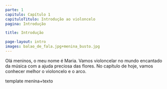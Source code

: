 ```yaml
---
parte: 1
capitulo: Capítulo 1
capituloTitulo: Introdução ao violoncelo
pagina: Introdução

title: Introdução

page-layout: intro
images: balao_de_fala.jpg+menina_busto.jpg
---
```


Olá meninos, o meu nome é Maria. Vamos violoncelar no mundo encantado da música com a ajuda preciosa das flores. No capítulo de hoje, vamos conhecer melhor o violoncelo e o arco.

template menina+texto
